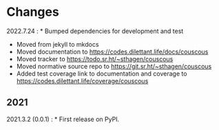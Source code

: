# Changes

2022.7.24
:    * Bumped dependencies for development and test
* Moved from jekyll to mkdocs
* Moved documentation to https://codes.dilettant.life/docs/couscous
* Moved tracker to https://todo.sr.ht/~sthagen/couscous
* Moved normative source repo to https://git.sr.ht/~sthagen/couscous
* Added test coverage link to documentation and coverage to https://codes.dilettant.life/coverage/couscous

## 2021

2021.3.2 (0.0.1)
:    * First release on PyPI.
